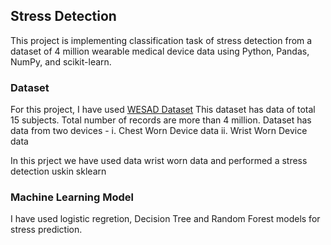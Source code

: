 ## Stress Detection
This project is implementing classification task of stress detection from a dataset of 4 million wearable medical device data using Python, Pandas, NumPy, and scikit-learn.

### Dataset
For this project, I have used [WESAD Dataset](https://www.eti.uni-siegen.de/ubicomp/home/datasets/icmi18/index.html.en?lang=en)
This dataset has data of total 15 subjects. Total number of records are more than 4 million.
Dataset has data from two devices - 
    i. Chest Worn Device data
    ii. Wrist Worn Device data

In this prject we have used data wrist worn data and performed a stress detection uskin sklearn

### Machine Learning Model
I have used logistic regretion, Decision Tree and Random Forest models for stress prediction.
